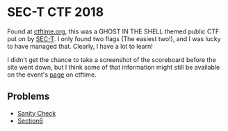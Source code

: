 # SEC-T CTF 2018 #

Found at [ctftime.org](https://ctftime.org), this was a GHOST IN THE SHELL
themed public CTF put on by [SEC-T](https://www.sec-t.org). I only found two
flags (The easiest two!), and I was lucky to have managed that. Clearly, I have
a lot to learn!

I didn't get the chance to take a screenshot of the scoreboard before the site
went down, but I think some of that information might still be available on the
event's [page](https://ctftime.org/event/668/) on ctftime.

## Problems ##

+ [Sanity Check](sanitycheck.md)
+ [Section6](section6.md)
